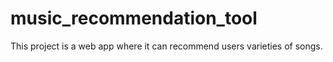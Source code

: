 # music_recommendation_tool
This project is a web app where it can recommend users varieties of songs.
